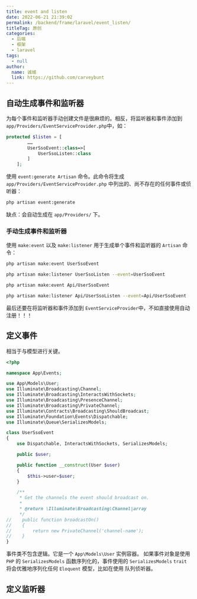 ```yaml
---
title: event and listen
date: 2022-06-21 21:39:02
permalink: /backend/frame/laravel/event_listen/
titleTag: 原创
categories: 
  - 后端
  - 框架
  - laravel
tags: 
  - null
author: 
  name: 诚城
  link: https://github.com/carveybunt
---
```


## 自动生成事件和监听器

为每个事件和监听器手动创建文件是很麻烦的。相反，将监听器和事件添加到 `app/Providers/EventServiceProvider.php`中，如：

```php
protected $listen = [
        ……
        UserSsoEvent::class=>[
            UserSsoListen::class
        ]
    ];
```

使用 `event:generate Artisan` 命令。此命令将生成 `app/Providers/EventServiceProvider.php` 中列出的、尚不存在的任何事件或侦听器：

```sh
php artisan event:generate
```

缺点：会自动生成在 `app/Providers/` 下。

### 手动生成事件和监听器

使用 `make:event` 以及 `make:listener` 用于生成单个事件和监听器的 `Artisan` 命令：

```sh
php artisan make:event UserSsoEvent

php artisan make:listener UserSsoListen --event=UserSsoEvent

php artisan make:event Api/UserSsoEvent

php artisan make:listener Api/UserSsoListen --event=Api/UserSsoEvent
```

最后还要在将监听器和事件添加到 `EventServiceProvider`中，不如直接使用自动注册！！！

## 定义事件

相当于与模型进行关键。

```php
<?php

namespace App\Events;

use App\Models\User;
use Illuminate\Broadcasting\Channel;
use Illuminate\Broadcasting\InteractsWithSockets;
use Illuminate\Broadcasting\PresenceChannel;
use Illuminate\Broadcasting\PrivateChannel;
use Illuminate\Contracts\Broadcasting\ShouldBroadcast;
use Illuminate\Foundation\Events\Dispatchable;
use Illuminate\Queue\SerializesModels;

class UserSsoEvent
{
    use Dispatchable, InteractsWithSockets, SerializesModels;

    public $user;

    public function __construct(User $user)
    {
        $this->user=$user;
    }

    /**
     * Get the channels the event should broadcast on.
     *
     * @return \Illuminate\Broadcasting\Channel|array
     */
//    public function broadcastOn()
//    {
//        return new PrivateChannel('channel-name');
//    }
}
```

事件类不包含逻辑。它是一个 `App\Models\User` 实例容器。 如果事件对象是使用 `PHP` 的 `SerializesModels` 函数序列化的，事件使用的 `SerializesModels` `trait` 将会优雅地序列化任何 `Eloquent` 模型，比如在使用 队列侦听器。

## 定义监听器
